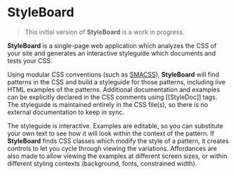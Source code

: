 # StyleBoard

> This initial version of **StyleBoard** is a work in progress.

**StyleBoard** is a single-page web application which analyzes the CSS
of your site and generates an interactive styleguide which documents
and tests your CSS.

Using modular CSS conventions (such as [SMACSS](http://smacss.com)),
**StyleBoard** will find patterns in the CSS and build a styleguide for those patterns,
including live HTML examples of the patterns.
Additional documentation and examples can be explicitly declared in the
CSS comments using [[StyleDoc]] tags.
The styleguide is maintained entirely in the CSS file(s), so there is no
external documentation to keep in sync.

The styleguide is interactive. Examples are editable, so 
you can substitute your own text to see how it will look within the context of the
pattern.
If **StyleBoard** finds CSS classes which modify the style of a pattern,
it creates controls to let you cycle through viewing the variations.
Affordances are also made to allow viewing the examples at different screen sizes,
or within different styling contexts (background, fonts, constrained width).

